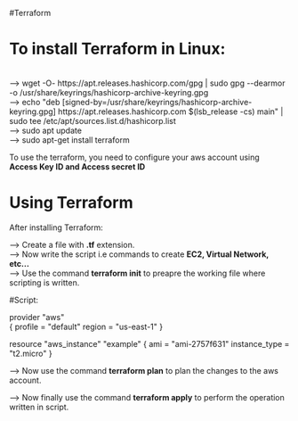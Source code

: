 #Terraform

# To install Terraform in Linux:

<br>
--> wget -O- https://apt.releases.hashicorp.com/gpg | sudo gpg --dearmor -o /usr/share/keyrings/hashicorp-archive-keyring.gpg  <br>
--> echo "deb [signed-by=/usr/share/keyrings/hashicorp-archive-keyring.gpg] https://apt.releases.hashicorp.com $(lsb_release -cs) main" | sudo tee /etc/apt/sources.list.d/hashicorp.list  <br>
--> sudo apt update  <br>
--> sudo apt-get install terraform  <br>


To use the terraform, you need to configure your aws account using **Access Key ID and Access secret ID** <br>


# Using Terraform

After installing Terraform: <br>

--> Create a file with **.tf** extension. <br>
--> Now write the script i.e commands to create **EC2, Virtual Network, etc...**  <br>
--> Use the command **terraform init** to preapre the working file where scripting is written.  <br>


#Script:  <br>

provider "aws" <br> {
  profile    = "default"
  region     = "us-east-1"
}  <br>

resource "aws_instance" "example" {
  ami           = "ami-2757f631"
  instance_type = "t2.micro"
}  <br>

--> Now use the command **terraform plan** to plan the changes to the aws account.  <br>

--> Now finally use the command **terraform apply** to perform the operation written in script.
